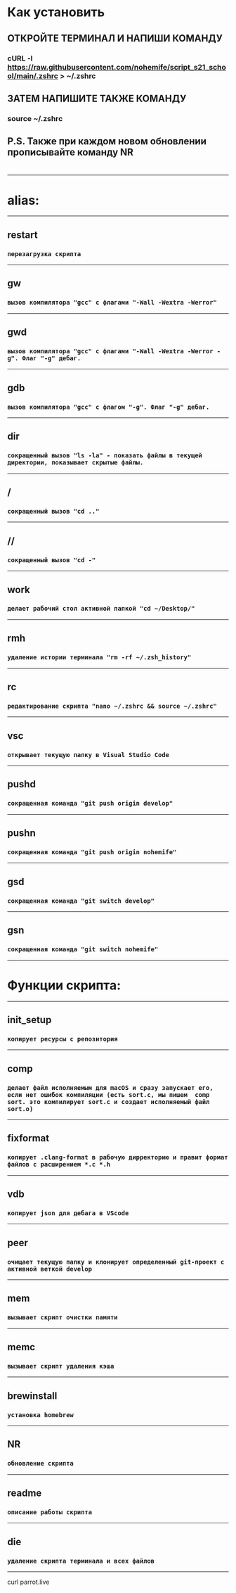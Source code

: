# Как установить
## ОТКРОЙТЕ ТЕРМИНАЛ И НАПИШИ КОМАНДУ
### cURL -l https://raw.githubusercontent.com/nohemife/script_s21_school/main/.zshrc > ~/.zshrc
## ЗАТЕМ НАПИШИТЕ ТАКЖЕ КОМАНДУ
### source ~/.zshrc
## P.S. Также при каждом новом обновлении прописывайте команду NR
#

-------------
# alias:
-------------
## restart
### ``перезагрузка скрипта``<br>
-------------
## gw
### ``вызов компилятора "gcc" с флагами "-Wall -Wextra -Werror"``<br>
-------------
## gwd
### ``вызов компилятора "gcc" с флагами "-Wall -Wextra -Werror -g". Флаг "-g" дебаг.``<br>
-------------
## gdb
### ``вызов компилятора "gcc" с флагом "-g". Флаг "-g" дебаг.``<br>
-------------
## dir
### ``сокращенный вызов "ls -la" - показать файлы в текущей директории, показывает скрытые файлы.``<br>
-------------
## /
### ``сокращенный вызов "cd .."``<br>
-------------
## //
### ``сокращенный вызов "cd -"``<br>
-------------
## work
### ``делает рабочий стол активной папкой "cd ~/Desktop/"``<br>
-------------
## rmh
### ``удаление истории терминала "rm -rf ~/.zsh_history"``<br>
-------------
## rc
### ``редактирование скрипта "nano ~/.zshrc && source ~/.zshrc"``<br>
-------------
## vsc
### ``открывает текущую папку в Visual Studio Code``<br>
-------------
## pushd
### ``сокращенная команда "git push origin develop"``<br>
-------------
## pushn
### ``сокращенная команда "git push origin nohemife"``<br>
-------------
## gsd
### ``сокращенная команда "git switch develop"``<br>
-------------
## gsn
### ``сокращенная команда "git switch nohemife"``<br>
-------------
# Функции скрипта:
-------------
## init_setup
### ``копирует ресурсы с репозитория``<br>
-------------
## comp
### ``делает файл исполняемым для macOS и сразу запускает его, если нет ошибок компиляции (есть sort.c, мы пишем  comp sort. это компилирует sort.c и создает исполняемый файл sort.o)``<br>
-------------
## fixformat
### ``копирует .clang-format в рабочую дирректорию и правит формат файлов с расширением *.c *.h``<br>
-------------
## vdb
### ``копирует json для дебага в VScode``<br>
-------------
## peer
### ``очищает текущую папку и клонирует определенный git-проект с активной веткой develop``<br>
-------------
## mem
### ``вызывает скрипт очистки памяти``<br>
-------------
## memс
### ``вызывает скрипт удаления кэша``<br>
-------------
## brewinstall
### ``установка homebrew``<br>
-------------
## NR
### ``обновление скрипта``<br>
-------------
## readme
### ``описание работы скрипта``<br>
-------------
## die
### ``удаление скрипта терминала и всех файлов``<br>


-------------

curl parrot.live